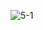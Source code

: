 ![5-1](https://user-images.githubusercontent.com/54947999/66772063-79c86180-eed9-11e9-9f69-c7b27d3a080a.jpg)
